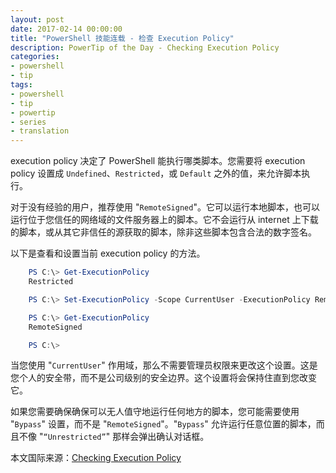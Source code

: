 ```yaml
---
layout: post
date: 2017-02-14 00:00:00
title: "PowerShell 技能连载 - 检查 Execution Policy"
description: PowerTip of the Day - Checking Execution Policy
categories:
- powershell
- tip
tags:
- powershell
- tip
- powertip
- series
- translation
---
```

execution policy 决定了 PowerShell 能执行哪类脚本。您需要将 execution policy 设置成 `Undefined`、`Restricted`，或 `Default` 之外的值，来允许脚本执行。

对于没有经验的用户，推荐使用 "`RemoteSigned`"。它可以运行本地脚本，也可以运行位于您信任的网络域的文件服务器上的脚本。它不会运行从 internet 上下载的脚本，或从其它非信任的源获取的脚本，除非这些脚本包含合法的数字签名。

以下是查看和设置当前 execution policy 的方法。

```powershell
    PS C:\> Get-ExecutionPolicy
    Restricted

    PS C:\> Set-ExecutionPolicy -Scope CurrentUser -ExecutionPolicy RemoteSigned -Force

    PS C:\> Get-ExecutionPolicy
    RemoteSigned

    PS C:\>
```

当您使用 "`CurrentUser`" 作用域，那么不需要管理员权限来更改这个设置。这是您个人的安全带，而不是公司级别的安全边界。这个设置将会保持住直到您改变它。

如果您需要确保确保可以无人值守地运行任何地方的脚本，您可能需要使用 "`Bypass`" 设置，而不是 "`RemoteSigned`"。"`Bypass`" 允许运行任意位置的脚本，而且不像 "`“Unrestricted”`" 那样会弹出确认对话框。

<!--more-->
本文国际来源：[Checking Execution Policy](http://community.idera.com/powershell/powertips/b/tips/posts/checking-execution-policy)
